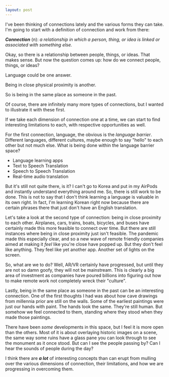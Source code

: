 ```yaml
---
layout: post
---
```


I've been thinking of connections lately and the various forms they can take. I'm going to start with a definition of connection and work from there:

***Connection*** (n): _a relationship in which a person, thing, or idea is linked or associated with something else._

Okay, so there is a relationship between people, things, or ideas. That makes sense. But now the question comes up: how do we connect people, things, or ideas?

Language could be one answer.

Being in close physical proximity is another.

So is being in the same place as someone in the past. 

Of course, there are infinitely many more types of connections, but I wanted to illustrate it with these first. 

If we take each dimension of connection one at a time, we can start to find interesting limitations to each, with respective opportunities as well. 

For the first connection, language, the obvious is the _language barrier_. Different languages, different cultures, maybe enough to say "hello" to each other but not much else. What is being done within the language barrier space?

* Language learning apps
* Text to Speech Translation
* Speech to Speech Translation
* Real-time audio translation

But it's still not quite there, is it? I can't go to Korea and put in my AirPods and instantly understand everything around me. So, there is still work to be done. This is not to say that I don't think learning a language is valuable in its own right. In fact, I'm learning Korean right now because there are certain phrases there that just don't have an English translation.

Let's take a look at the second type of connection: being in close proximity to each other. Airplanes, cars, trains, boats, bicycles, and buses have certainly made this more feasible to connect over time. But there are still instances where being in close proximity just isn't feasible. The pandemic made this especially clear, and so a new wave of remote friendly companies aimed at making it _feel_ like you're close have popped up. But they don't feel like anything. They feel like yet another app. Another set of lights on the screen. 

So, what are we to do? Well, AR/VR certainly have progressed, but until they are not so damn goofy, they will not be mainstream. This is clearly a big area of investment as companies have poured billions into figuring out how to make remote work not completely wreck their "culture". 

Lastly, being in the same place as someone in the past can be an interesting connection. One of the first thoughts I had was about how cave drawings from millennia prior are still on the walls. Some of the earliest paintings were just our hands with paint. The hands look the same. They're still human. But somehow we feel connected to them, standing where they stood when they made those paintings. 

There have been _some_ developments in this space, but I feel it is more open than the others. Most of it is about overlaying historic images on a scene, the same way some ruins have a glass pane you can look through to see the monument as it once stood. But can I see the people passing by? Can I hear the sounds of people during the day?

I think there are ***a lot*** of interesting concepts than can erupt from mulling over the various dimensions of connection, their limitations, and how we are progressing in overcoming them. 